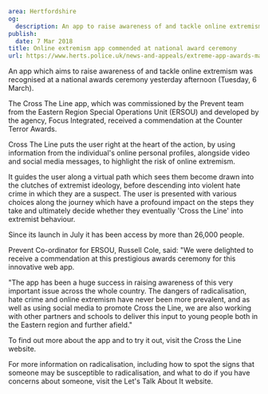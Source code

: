```yaml
area: Hertfordshire
og:
  description: An app to raise awareness of and tackle online extremism recognised at national awards ceremony.
publish:
  date: 7 Mar 2018
title: Online extremism app commended at national award ceremony
url: https://www.herts.police.uk/news-and-appeals/extreme-app-awards-march18
```

An app which aims to raise awareness of and tackle online extremism was recognised at a national awards ceremony yesterday afternoon (Tuesday, 6 March).

The Cross The Line app, which was commissioned by the Prevent team from the Eastern Region Special Operations Unit (ERSOU) and developed by the agency, Focus Integrated, received a commendation at the Counter Terror Awards.

Cross The Line puts the user right at the heart of the action, by using information from the individual's online personal profiles, alongside video and social media messages, to highlight the risk of online extremism.

It guides the user along a virtual path which sees them become drawn into the clutches of extremist ideology, before descending into violent hate crime in which they are a suspect. The user is presented with various choices along the journey which have a profound impact on the steps they take and ultimately decide whether they eventually 'Cross the Line' into extremist behaviour.

Since its launch in July it has been access by more than 26,000 people.

Prevent Co-ordinator for ERSOU, Russell Cole, said: "We were delighted to receive a commendation at this prestigious awards ceremony for this innovative web app.

"The app has been a huge success in raising awareness of this very important issue across the whole country. The dangers of radicalisation, hate crime and online extremism have never been more prevalent, and as well as using social media to promote Cross the Line, we are also working with other partners and schools to deliver this input to young people both in the Eastern region and further afield."

To find out more about the app and to try it out, visit the Cross the Line website.

For more information on radicalisation, including how to spot the signs that someone may be susceptible to radicalisation, and what to do if you have concerns about someone, visit the Let's Talk About It website.
